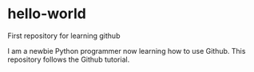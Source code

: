 # hello-world
First repository for learning github

I am a newbie Python programmer now learning how to use Github.  This repository follows the Github tutorial.
